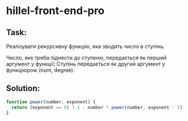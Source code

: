 # hillel-front-end-pro

## Task:

Реалізувати рекурсивну функцію, яка зводить число в ступінь.

Число, яке треба піднести до ступеню, передається як перший аргумент у функції;
Ступінь передається як другий аргумент у функціюpow (num, degree).

## Solution:

```js
function power(number, exponent) {
  return (exponent == 0) ? 1 : number * power(number, exponent - 1)
}
```
